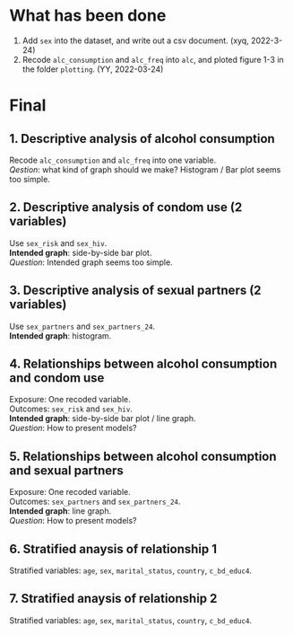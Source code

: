 # What has been done
1. Add `sex` into the dataset, and write out a csv document. (xyq, 2022-3-24)
2. Recode `alc_consumption` and `alc_freq` into `alc`, and ploted figure 1-3 in the folder `plotting`. (YY, 2022-03-24)

# Final
## 1. Descriptive analysis of alcohol consumption
Recode `alc_consumption` and `alc_freq` into one variable.  
*Qestion*: what kind of graph should we make? Histogram / Bar plot seems too simple.
## 2. Descriptive analysis of condom use (2 variables)
Use `sex_risk` and `sex_hiv`.  
**Intended graph**: side-by-side bar plot.  
*Question*: Intended graph seems too simple.
## 3. Descriptive analysis of sexual partners (2 variables)
Use `sex_partners` and `sex_partners_24`.  
**Intended graph**: histogram.
## 4. Relationships between alcohol consumption and condom use
Exposure: One recoded variable.  
Outcomes: `sex_risk` and `sex_hiv`.  
**Intended graph**: side-by-side bar plot / line graph.  
*Question*: How to present models?
## 5. Relationships between alcohol consumption and sexual partners
Exposure: One recoded variable.  
Outcomes: `sex_partners` and `sex_partners_24`.  
**Intended graph**: line graph.  
*Question*: How to present models?
## 6. Stratified anaysis of relationship 1
Stratified variables: `age`, `sex`, `marital_status`, `country`, `c_bd_educ4`.  
## 7. Stratified anaysis of relationship 2
Stratified variables: `age`, `sex`, `marital_status`, `country`, `c_bd_educ4`.  
